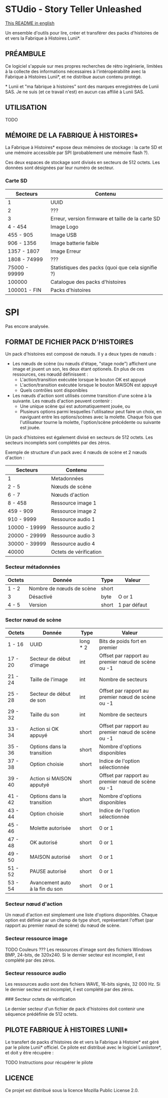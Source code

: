 STUdio - Story Teller Unleashed
===============================

[This README in english](README.md)

Un ensemble d'outils pour lire, créer et transférer des packs d'histoires de et vers la Fabrique à Histoires Lunii\*.


PRÉAMBULE
---------

Ce logiciel s'appuie sur mes propres recherches de rétro ingénierie, limitées à la collecte des informations nécessaires à l'intéropérabilité avec la Fabrique à Histoires Lunii\*, et ne distribue aucun contenu protégé.

\* Lunii et "ma fabrique à histoires" sont des marques enregistrées de Lunii SAS. Je ne suis (et ce travail n'est) en aucun cas affilié à Lunii SAS.


UTILISATION
-----------

TODO


MÉMOIRE DE LA FABRIQUE À HISTOIRES\*
------------------------------------

La Fabrique à Histoires\* expose deux mémoires de stockage : la carte SD et une mémoire accessible par SPI (probablement une mémoire flash ?).

Ces deux espaces de stockage sont divisés en secteurs de 512 octets. Les données sont désignées par leur numéro de secteur.

### Carte SD

| Secteurs       | Contenu                                            |
|----------------|----------------------------------------------------|
| 1              | UUID                                               |
| 2              | ???                                                |
| 3              | Erreur, version firmware et taille de la carte SD  |
| 4 - 454        | Image Logo                                         |
| 455 - 905      | Image USB                                          |
| 906 - 1356     | Image batterie faible                              |
| 1357 - 1807    | Image Erreur                                       |
| 1808 - 74999   | ???                                                |
| 75000 - 99999  | Statistiques des packs (quoi que cela signifie ?)  |
| 100000         | Catalogue des packs d'histoires                    |
| 100001 - FIN   | Packs d'histoires                                  |

# SPI

Pas encore analysée.


FORMAT DE FICHIER PACK D'HISTOIRES
----------------------------------

Un pack d'histoires est composé de nœuds. Il y a deux types de nœuds :
* Les nœuds de scène (ou nœuds d'étape, "stage node") affichent une image et jouent un son, les deux étant optionels. En plus de ces ressources, ces nœudd définissent :
  * L'action/transition exécutée lorsque le bouton OK est appuyé
  * L'action/transition exécutée lorsque le bouton MAISON est appuyé
  * Quels contrôles sont disponibles
* Les nœuds d'action sont utilisés comme transition d'une scène à la suivante. Les nœuds d'action peuvent contenir :
  * Une unique scène qui est automatiquement jouée, ou
  * Plusieurs options parmi lesquelles l'utilisateur peut faire un choix, en naviguant entre les options/scènes avec la molette. Chaque fois que l'utilisateur tourne la molette, l'option/scène précédente ou suivante est jouée.


Un pack d'histoires est également divisé en secteurs de 512 octets. Les secteurs incomplets sont complétés par des zéros.

Exemple de structure d'un pack avec 4 nœuds de scène et 2 nœuds d'action :

| Secteurs       | Contenu                |
|----------------|------------------------|
| 1              | Metadonnées            |
| 2 - 5          | Nœuds de scène         |
| 6 - 7          | Nœuds d'action         |
| 8 - 458        | Ressource image 1      |
| 459 - 909      | Ressource image 2      |
| 910 - 9999     | Ressource audio 1      |
| 10000 - 19999  | Ressource audio 2      |
| 20000 - 29999  | Ressource audio 3      |
| 30000 - 39999  | Ressource audio 4      |
| 40000          | Octets de vérification |

### Secteur métadonnées

| Octets         | Donnée                    | Type   | Valeur        |
|----------------|---------------------------|--------|---------------|
| 1 - 2          | Nombre de nœuds de scène  | short  |               |
| 3              | Désactivé                 | byte   | O or 1        |
| 4 - 5          | Version                   | short  | 1 par défaut  |

### Sector nœud de scène

| Octets         | Donnée                           | Type     | Valeur                                            |
|----------------|----------------------------------|----------|---------------------------------------------------|
| 1 - 16         | UUID                             | long * 2 | Bits de poids fort en premier                     |
| 17 - 20        | Secteur de début d'image         | int      | Offset par rapport au premier nœud de scène ou -1 |
| 21 - 24        | Taille de l'image                | int      | Nombre de secteurs                                |
| 25 - 28        | Secteur de début de son          | int      | Offset par rapport au premier nœud de scène ou -1 |
| 29 - 32        | Taille du son                    | int      | Nombre de secteurs                                |
| 33 - 34        | Action si OK appuyé              | short    | Offset par rapport au premier nœud de scène ou -1 |
| 35 - 36        | Options dans la transition       | short    | Nombre d'options disponibles                      |
| 37 - 38        | Option choisie                   | short    | Indice de l'option sélectionnée                   |
| 39 - 40        | Action si MAISON apputyé         | short    | Offset par rapport au premier nœud de scène ou -1 |
| 41 - 42        | Options dans la transition       | short    | Nombre d'options disponibles                      |
| 43 - 44        | Option choisie                   | short    | Indice de l'option sélectionnée                   |
| 45 - 46        | Molette autorisée                | short    | 0 or 1                                            |
| 47 - 48        | OK autorisé                      | short    | 0 or 1                                            |
| 49 - 50        | MAISON autorisé                  | short    | 0 or 1                                            |
| 51 - 52        | PAUSE autorisé                   | short    | 0 or 1                                            |
| 53 - 54        | Avancement auto à la fin du son  | short    | 0 or 1                                            |

### Secteur nœud d'action

Un nœud d'action est simplement une liste d'options disponibles. Chaque option est définie par un champ de type short, représentant l'offset (par rapport au premier nœud de scène) du nœud de scène.

### Secteur ressource image

TODO Couleurs ???
Les ressources d'image sont des fichiers Windows BMP, 24-bits, de 320x240. Si le dernier secteur est incomplet, il est complété par des zéros.

### Secteur ressource audio

Les ressources audio sont des fichiers WAVE, 16-bits signés, 32 000 Hz. Si le dernier secteur est incomplet, il est complété par des zéros.

### Secteur octets de vérification

Le dernier secteur d'un fichier de pack d'histoires doit contenir une séquence prédéfinie de 512 octets.


PILOTE FABRIQUE À HISTOIRES LUNII\*
-----------------------------------

Le transfert de packs d'histoires de et vers la Fabrique à Histoire\* est géré par le pilote Lunii\* officiel. Ce pilote
est distribué avec le logiciel Luniistore\*, et doit y être récupére :

TODO Instructions pour récupérer le pilote


LICENCE
-------

Ce projet est distribué sous la licence Mozilla Public License 2.0.